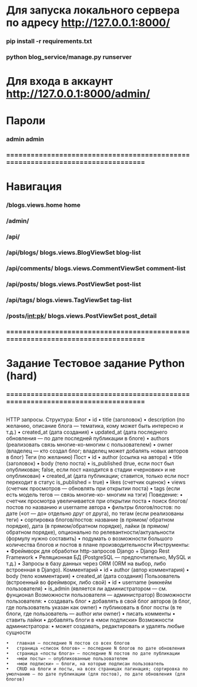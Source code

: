 
# Для запуска локального сервера по адресу http://127.0.0.1:8000/

### pip install -r requirements.txt
### python blog_service/manage.py runserver

# Для входа в аккаунт http://127.0.0.1:8000/admin/

# Пароли
### admin admin
### ===============================================================================

# Навигация
                                       
### /blogs.views.home        home
### /admin/
### /api/   
### /api/blogs/     blogs.views.BlogViewSet blog-list
### /api/comments/  blogs.views.CommentViewSet      comment-list
### /api/posts/     blogs.views.PostViewSet post-list
### /api/tags/      blogs.views.TagViewSet  tag-list
### /posts/<int:pk>/        blogs.views.PostViewSet post_detail



### ===============================================================================
# Задание Тестовое задание Python (hard)
### ===============================================================================

> ``` Реализовать сервис, который принимает и отвечает на
HTTP запросы.
Структура:
Блог
•	id
•	title (заголовок)
•	description (по желанию, описание блога — тематика, кому может быть интересно и т.д.)
•	created_at (дата создания)
•	updated_at (дата последнего обновления — по дате последней публикации в блоге)
•	authors (реализовать связь многие-ко-многим с пользователем)
•	owner (владелец — кто создал блог; владелец может добалять новых авторов в блог)
Теги (по желанию)
Пост
•	id
•	author (ссылка на автора)
•	title (заголовок)
•	body (тело поста)
•	is_published (true, если пост был опубликован; false, если пост находится в стадии «черновик» и
не опубликован)
•	created_at (дата публикации; ставится, только если пост переходит в статус is_published = true)
•	likes (счетчик оценок)
•	views (счетчик просмотров — обновлять при открытии поста)
•	tags (если есть модель тегов — связь многие-ко- многим на тэги)
Поведение:
•	счетчик просмотра увеличивается при открытии поста
•	поиск блогов/постов по названию и username автора
•	фильтры блогов/постов: по дате («от — до» отдельно друг от друга), по тегам (если реализованы теги)
•	сортировка блогов/постов: название (в прямом/ обратном порядке), дата (в прямом/обратном порядке), лайки (в прямом/обратном порядке), опционально по релевантности/актуальности (формулу нужно составить)
•	подумать о возможности большого количества блогов и постов в плане производительности
Инструменты:
•	Фреймворк для обработки http-запросов Django + Django Rest Framework
•	Реляционная БД (PostgreSQL — предпочтительно, MySQL и т.д.)
•	Запросы в базу данных через ORM (ORM на выбор, либо встроенная в Django).
Комментарий
•	id
•	author (автор комментария)
•	body (тело комментария)
•	created_at (дата создания)
Пользователь (встроенный во фреймворк, либо свой)
•	id
•	username (никнейм пользователя)
•	is_admin (является ли администратором — см. фунционал Возможности пользователя — администратор)
Возможности пользователя:
•	создавать блог
•	добавлять в свой блог авторов (в блог, где пользователь указан как owner)
•	публиковать в блог посты (в те блоги, где пользователь — author или owner)
•	писать комменты
•	ставить лайки
•	добавлять блоги в «мои подписки»
Возможности администратора:
•	может создавать, редактировать и удалять любые сущности
```
•	главная — последние N постов со всех блогов
•	страница «список блогов» — последние N блогов по дате обновления
•	страница «посты блога» — последние N постов по дате публикации
•	«мои посты» — опубликованные пользователем
•	«мои подписки» — блоги, на которые подписан пользователь
•	CRUD на блоги и посты, на всех страницах пагинация; сортировка по умолчанию — по дате публикации (для постов), по дате обновления (для блогов)
